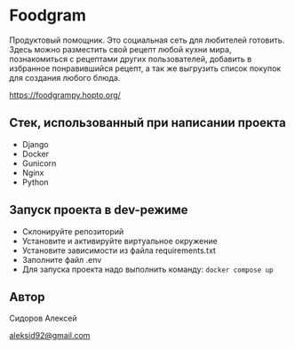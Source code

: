 # Foodgram

Продуктовый помощник. Это социальная сеть для любителей готовить. Здесь можно разместить свой рецепт любой кухни мира, познакомиться с рецептами других пользователей, добавить в избранное понравившийся рецепт, а так же выгрузить список покупок для создания любого блюда.

https://foodgrampy.hopto.org/

## Стек, использованный при написании проекта
- Django
- Docker
- Gunicorn
- Nginx
- Python

## Запуск проекта в dev-режиме
- Склонируйте репозиторий
- Установите и активируйте виртуальное окружение
- Установите зависимости из файла requirements.txt
- Заполните файл .env
- Для запуска проекта надо выполнить команду:
``` docker compose up ```


## Автор
Сидоров Алексей

aleksid92@gmail.com
